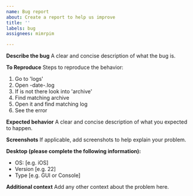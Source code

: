 ```yaml
---
name: Bug report
about: Create a report to help us improve
title: ''
labels: bug
assignees: mimrpim

---
```


**Describe the bug**
A clear and concise description of what the bug is.

**To Reproduce**
Steps to reproduce the behavior:
1. Go to 'logs'
2. Open -date-.log
3. If is not there look into 'archive'
4. Find matching archive
5. Open it and find matching log
6. See the error

**Expected behavior**
A clear and concise description of what you expected to happen.

**Screenshots**
If applicable, add screenshots to help explain your problem.

**Desktop (please complete the following information):**
 - OS: [e.g. iOS]
 - Version [e.g. 22]
- Type [e.g. GUI or Console]

**Additional context**
Add any other context about the problem here.
